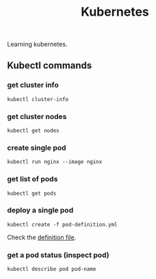<h1 align="center">
  Kubernetes
</h1>

<br />

Learning kubernetes.

## Kubectl commands

### get cluster info

```kubectl cluster-info```

### get cluster nodes

```kubectl get nodes```

### create single pod

```kubectl run nginx --image nginx```

### get list of pods

```kubectl get pods```

### deploy a single pod

```kubectl create -f pod-definition.yml```

Check the [definition file](pod-definition.yml).

### get a pod status (inspect pod)

```kubectl describe pod pod-name```
